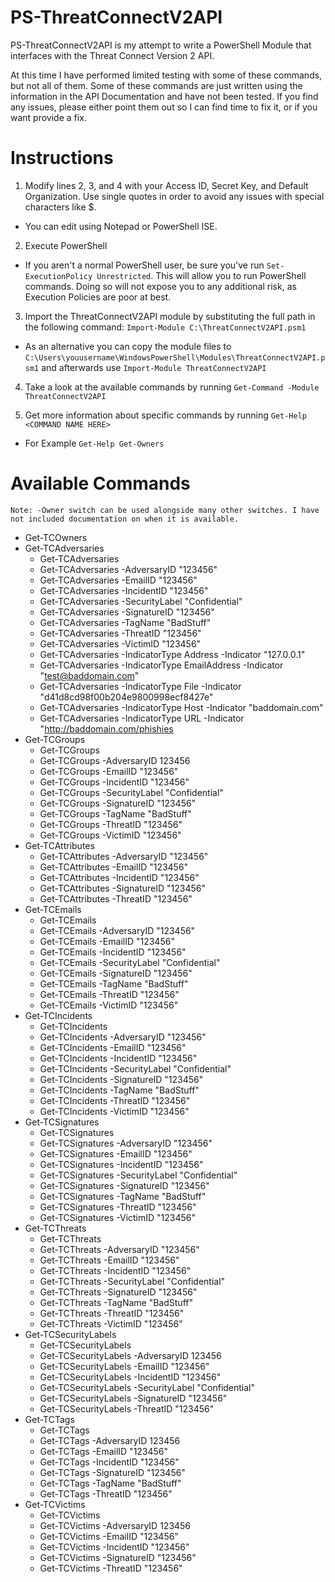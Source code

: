 # PS-ThreatConnectV2API
PS-ThreatConnectV2API is my attempt to write a PowerShell Module that interfaces with the Threat Connect Version 2 API.

At this time I have performed limited testing with some of these commands, but not all of them.  Some of these commands are just written using the information in the API Documentation and have not been tested. If you find any issues, please either point them out so I can find time to fix it, or if you want provide a fix.

# Instructions
1. Modify lines 2, 3, and 4 with your Access ID, Secret Key, and Default Organization. Use single quotes in order to avoid any issues with special characters like $.

  * You can edit using Notepad or PowerShell ISE. 

2. Execute PowerShell

  * If you aren't a normal PowerShell user, be sure you've run `Set-ExecutionPolicy Unrestricted`.  This will allow you to run PowerShell commands.  Doing so will not expose you to any additional risk, as Execution Policies are poor at best.

3. Import the ThreatConnectV2API module by substituting the full path in the following command: `Import-Module C:\ThreatConnectV2API.psm1`

  * As an alternative you can copy the module files to `C:\Users\youusername\WindowsPowerShell\Modules\ThreatConnectV2API.psm1` and afterwards use `Import-Module ThreatConnectV2API`

4. Take a look at the available commands by running `Get-Command -Module ThreatConnectV2API`

5. Get more information about specific commands by running `Get-Help <COMMAND NAME HERE>`

  * For Example `Get-Help Get-Owners`

# Available Commands
`Note: -Owner switch can be used alongside many other switches. I have not included documentation on when it is available.`
* Get-TCOwners
* Get-TCAdversaries
  * Get-TCAdversaries
  * Get-TCAdversaries -AdversaryID "123456"
  * Get-TCAdversaries -EmailID "123456"
  * Get-TCAdversaries -IncidentID "123456"
  * Get-TCAdversaries -SecurityLabel "Confidential"
  * Get-TCAdversaries -SignatureID "123456"
  * Get-TCAdversaries -TagName "BadStuff"
  * Get-TCAdversaries -ThreatID "123456"
  * Get-TCAdversaries -VictimID "123456"
  * Get-TCAdversaries -IndicatorType Address -Indicator "127.0.0.1"
  * Get-TCAdversaries -IndicatorType EmailAddress -Indicator "test@baddomain.com"
  * Get-TCAdversaries -IndicatorType File -Indicator "d41d8cd98f00b204e9800998ecf8427e"
  * Get-TCAdversaries -IndicatorType Host -Indicator "baddomain.com"
  * Get-TCAdversaries -IndicatorType URL -Indicator "http://baddomain.com/phishies
* Get-TCGroups
  * Get-TCGroups
  * Get-TCGroups -AdversaryID 123456
  * Get-TCGroups -EmailID "123456"
  * Get-TCGroups -IncidentID "123456"
  * Get-TCGroups -SecurityLabel "Confidential"
  * Get-TCGroups -SignatureID "123456"
  * Get-TCGroups -TagName "BadStuff"
  * Get-TCGroups -ThreatID "123456"
  * Get-TCGroups -VictimID "123456"
* Get-TCAttributes
  * Get-TCAttributes -AdversaryID "123456"
  * Get-TCAttributes -EmailID "123456"
  * Get-TCAttributes -IncidentID "123456"
  * Get-TCAttributes -SignatureID "123456"
  * Get-TCAttributes -ThreatID "123456"
* Get-TCEmails
  * Get-TCEmails
  * Get-TCEmails -AdversaryID "123456"
  * Get-TCEmails -EmailID "123456"
  * Get-TCEmails -IncidentID "123456"
  * Get-TCEmails -SecurityLabel "Confidential"
  * Get-TCEmails -SignatureID "123456"
  * Get-TCEmails -TagName "BadStuff"
  * Get-TCEmails -ThreatID "123456"
  * Get-TCEmails -VictimID "123456"
* Get-TCIncidents
  * Get-TCIncidents
  * Get-TCIncidents -AdversaryID "123456"
  * Get-TCIncidents -EmailID "123456"
  * Get-TCIncidents -IncidentID "123456"
  * Get-TCIncidents -SecurityLabel "Confidential"
  * Get-TCIncidents -SignatureID "123456"
  * Get-TCIncidents -TagName "BadStuff"
  * Get-TCIncidents -ThreatID "123456"
  * Get-TCIncidents -VictimID "123456"
* Get-TCSignatures
  * Get-TCSignatures
  * Get-TCSignatures -AdversaryID "123456"
  * Get-TCSignatures -EmailID "123456"
  * Get-TCSignatures -IncidentID "123456"
  * Get-TCSignatures -SecurityLabel "Confidential"
  * Get-TCSignatures -SignatureID "123456"
  * Get-TCSignatures -TagName "BadStuff"
  * Get-TCSignatures -ThreatID "123456"
  * Get-TCSignatures -VictimID "123456"
* Get-TCThreats
  * Get-TCThreats
  * Get-TCThreats -AdversaryID "123456"
  * Get-TCThreats -EmailID "123456"
  * Get-TCThreats -IncidentID "123456"
  * Get-TCThreats -SecurityLabel "Confidential"
  * Get-TCThreats -SignatureID "123456"
  * Get-TCThreats -TagName "BadStuff"
  * Get-TCThreats -ThreatID "123456"
  * Get-TCThreats -VictimID "123456"
* Get-TCSecurityLabels
  * Get-TCSecurityLabels
  * Get-TCSecurityLabels -AdversaryID 123456
  * Get-TCSecurityLabels -EmailID "123456"
  * Get-TCSecurityLabels -IncidentID "123456"
  * Get-TCSecurityLabels -SecurityLabel "Confidential"
  * Get-TCSecurityLabels -SignatureID "123456"
  * Get-TCSecurityLabels -ThreatID "123456"
* Get-TCTags
  * Get-TCTags
  * Get-TCTags -AdversaryID 123456
  * Get-TCTags -EmailID "123456"
  * Get-TCTags -IncidentID "123456"
  * Get-TCTags -SignatureID "123456"
  * Get-TCTags -TagName "BadStuff"
  * Get-TCTags -ThreatID "123456"
* Get-TCVictims
  * Get-TCVictims
  * Get-TCVictims -AdversaryID 123456
  * Get-TCVictims -EmailID "123456"
  * Get-TCVictims -IncidentID "123456"
  * Get-TCVictims -SignatureID "123456"
  * Get-TCVictims -ThreatID "123456"